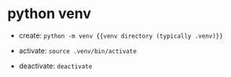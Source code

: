 # python venv

- create:
`python -m venv {{venv directory (typically .venv)}}`

- activate:
`source .venv/bin/activate`

- deactivate:
`deactivate`
